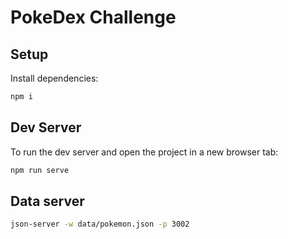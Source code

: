 # PokeDex Challenge

## Setup

Install dependencies:

```bash
npm i
```

## Dev Server

To run the dev server and open the project in a new browser tab:

```bash
npm run serve
```

## Data server

```bash
json-server -w data/pokemon.json -p 3002
```
